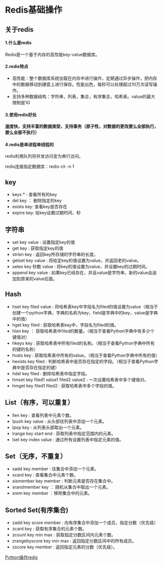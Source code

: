 # Redis基础操作

## 关于redis

#### 1.什么是redis

Redis是一个基于内存的高性能key-value数据库。

#### 2.redis特点

* 高性能：整个数据库系统加载在内存中进行操作，定期通过异步操作，把内存中的数据移动到硬盘上进行保存。性能出色，每秒可以处理超过10万次读写操作。
* 支持多种数据结构：字符串，列表，集合，有序集合，哈希表。value的最大限制是1G

#### 3.使用redis好处

**速度快，支持丰富的数据类型，支持事务（原子性，对数据的更改要么全部执行，要么全部不执行）**

#### 4.redis是单进程单线程的

redis利用队列将并发访问变为串行访问。

redis连接指定数据库：redis-cli -n 1

## key

* keys * : 查看所有的key
* del key ： 删除指定的key
* exists key: 查看key是否存在
* expire key: 给key设置过期时间，秒

## 字符串

* set key value : 设置指定key的值
* get key : 获取指定key的值
* strlen key : 返回key所存储的字符串的长度。
* getset key value : 将给定key的值设置为value，并返回老的value。
* setex key 秒数 value : 将key的值设置为value，并设置key的过期时间。
* append key value : 如果key已经存在，并且value是字符串，新的value会追加到原来的value后面。

## Hash

* hset key filed value : 将哈希表key中字段名为filed的值设置为value（相当于创建一个python字典，字典的名称为key，field是字典中的key，value是字典中的值）
* hget key filed : 获取哈希表key中，字段名为filed的值。
* hlen key ： 获取哈希表中filed的数量。（相当于查看Python字典中有多少个键值对）
* hkeys key : 获取哈希表中所有filed的名称。（相当于查看Python字典中所有的键的名称）
* hvals key : 获取哈希表中所有的value。（相当于查看Python字典中所有的值）
* hexists key filed : 判断哈希表中是否存在指定的字段。（相当于查看Python字典中是否存在指定的键）
* hdel key filed : 删除哈希表中指定字段。
* hmset key filed1 value1 filed2 value2 : 一次设置哈希表中多个键值对。
* hmget key filed1 filed2 : 获取哈希表中多个字段的值。

## List（有序，可以重复）

* llen key : 查看列表中元素个数。
* lpush key value : 从头部往列表中添加一个元素。
* lpop key : 从列表头部取出一个元素。
* lrange key start end : 获取列表中指定范围内的元素。
* lset key index value : 通过所有设置列表中指定元素的值。

## Set（无序，不重复）

* sadd key member : 往集合中添加一个元素。
* scard key : 查看集合中元素个数。
* sismember key member : 判断元素是否存在集合中。
* srandmember key  ： 随机从集合中取出一个元素。
* srem key member ：移除集合中的元素。

## Sorted Set(有序集合)

* zadd key score member : 向有序集合中添加一个成员，指定分数（优先级）
* zcard key : 获取有序集合的元素个数。
* zcount key min max : 获取指定分数区间内元素个数。
* zrangebyscore key min max : 返回指定分数区间中的所有成员。
* zscore key member : 返回指定元素的分数（优先级）。

[Python操作redis](https://www.cnblogs.com/cnkai/p/7642787.html)
